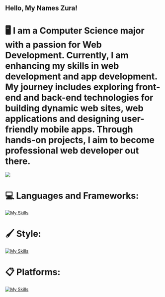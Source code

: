 ## Hello, My Names Zura!
# 🖥️ I am a Computer Science major with a passion for Web Development. Currently, I am enhancing my skills in web development and app development. My journey includes exploring front-end and back-end technologies for building dynamic web sites, web applications and designing user-friendly mobile apps. Through hands-on projects, I aim to become professional web developer out there.
[![](https://visitcount.itsvg.in/api?id=ZuRaSha16&icon=0&color=0)](https://visitcount.itsvg.in) 

# 💻 Languages and Frameworks:
[![My Skills](https://skillicons.dev/icons?i=js,ts,cpp,python,react,nextjs,nodejs,vite,git&theme=dark)](https://skillicons.dev)
# 🖌️ Style:
[![My Skills](https://skillicons.dev/icons?i=css,tailwind,figma&theme=dark)](https://skillicons.dev)
# 📋 Platforms:
[![My Skills](https://skillicons.dev/icons?i=github,linkedin&theme=dark)](https://skillicons.dev)


<!-- Proudly created with GPRM ( https://gprm.itsvg.in ) -->

